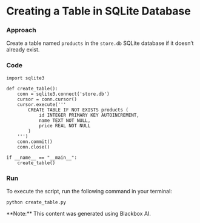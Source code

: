 # Creating a Table in SQLite Database

### Approach

Create a table named `products` in the `store.db` SQLite database if it doesn’t already exist.

### Code

    import sqlite3

    def create_table():
        conn = sqlite3.connect('store.db')
        cursor = conn.cursor()
        cursor.execute('''
            CREATE TABLE IF NOT EXISTS products (
                id INTEGER PRIMARY KEY AUTOINCREMENT,
                name TEXT NOT NULL,
                price REAL NOT NULL
            )
        ''')
        conn.commit()
        conn.close()

    if __name__ == "__main__":
        create_table()

### Run

To execute the script, run the following command in your terminal:

    python create_table.py

<div class="note">**Note:** This content was generated using Blackbox AI.</div>